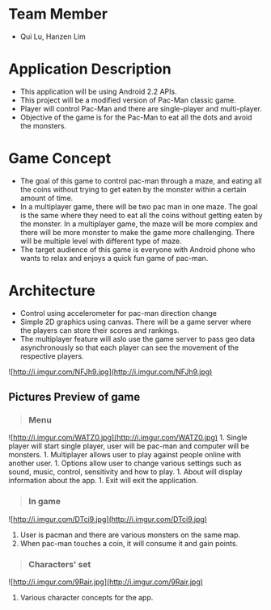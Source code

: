 # Team Member #
  * Qui Lu, Hanzen Lim
# Application Description #
  * This application will be using Android 2.2 APIs.
  * This project will be a modified version of Pac-Man classic game.
  * Player will control Pac-Man and there are single-player and multi-player.
  * Objective of the game is for the Pac-Man to eat all the dots and avoid the monsters.

# Game Concept #
  * The goal of this game to control pac-man through a maze, and eating all the coins without trying to get eaten by the monster within a certain amount of time.
  * In a multiplayer game, there will be two pac man in one maze. The goal is the same where they need to eat all the coins without getting eaten by the monster. In a multiplayer game, the maze will be more complex and there will be more monster to make the game more challenging. There will be multiple level with different type of maze.
  * The target audience of this game is everyone with Android phone who wants to relax and enjoys a quick fun game of pac-man.


# Architecture #
  * Control using accelerometer for pac-man direction change
  * Simple 2D graphics using canvas. There will be a game server where the players can store their scores and rankings.
  * The multiplayer feature  will aslo use the game server to pass geo data asynchronously so that each player can see the movement of the respective players.

![http://i.imgur.com/NFJh9.jpg](http://i.imgur.com/NFJh9.jpg)


## Pictures Preview of game ##

> ### Menu ###
![http://i.imgur.com/WATZ0.jpg](http://i.imgur.com/WATZ0.jpg)
    1. Single player will start single player, user will be pac-man and computer will be monsters.
    1. Multiplayer allows user to play against people online with another user.
    1. Options allow user to change various settings such as sound, music, control, sensitivity and how to play.
    1. About will display information about the app.
    1. Exit will exit the application.


> ### In game ###
![http://i.imgur.com/DTci9.jpg](http://i.imgur.com/DTci9.jpg)

  1. User is pacman and there are various monsters on the same map.
  1. When pac-man touches a coin, it will consume it and gain points.


> ### Characters' set ###
![http://i.imgur.com/9Rair.jpg](http://i.imgur.com/9Rair.jpg)

  1. Various character concepts for the app.